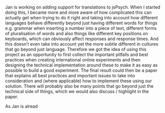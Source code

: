 Jan is working on adding support for translations to jsPsych. When I started doing this, I became more and more aware of how complicated this can actually get when trying to do it right and taking into account how different languages behave differently beyond just having different words for things e.g. grammar when inserting a number into a piece of text, different forms of pluralisation of words and also things like different key positions on keyboards, which can obviously affect responses and response times. And this doesn’t even take into account yet the more subtle different in cultures that go beyond just language. Therefore we got the idea of using this project as an opportunity to first collect the important pitfalls and best practices when creating international online experiments and then designing the technical implementation around these to make it as easy as possible to build a good experiment. The final result could then be a paper that explains all best practices and important issues to take into consideration and (where applicable) how to implement these using our solution. There will probably also be many points that go beyond just the technical side of things, which we would also discuss / highlight in the paper.

As Jan is alread